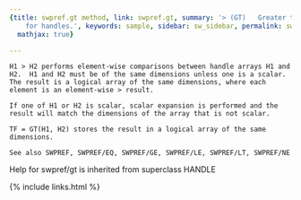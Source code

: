 ```yaml
---
{title: swpref.gt method, link: swpref.gt, summary: '> (GT)   Greater than relation
    for handles.', keywords: sample, sidebar: sw_sidebar, permalink: swpref_gt, folder: swpref,
  mathjax: true}

---
```

    H1 > H2 performs element-wise comparisons between handle arrays H1 and 
    H2.  H1 and H2 must be of the same dimensions unless one is a scalar.  
    The result is a logical array of the same dimensions, where each
    element is an element-wise > result.
 
    If one of H1 or H2 is scalar, scalar expansion is performed and the 
    result will match the dimensions of the array that is not scalar.
 
    TF = GT(H1, H2) stores the result in a logical array of the same 
    dimensions.
 
    See also SWPREF, SWPREF/EQ, SWPREF/GE, SWPREF/LE, SWPREF/LT, SWPREF/NE
Help for swpref/gt is inherited from superclass HANDLE

{% include links.html %}
